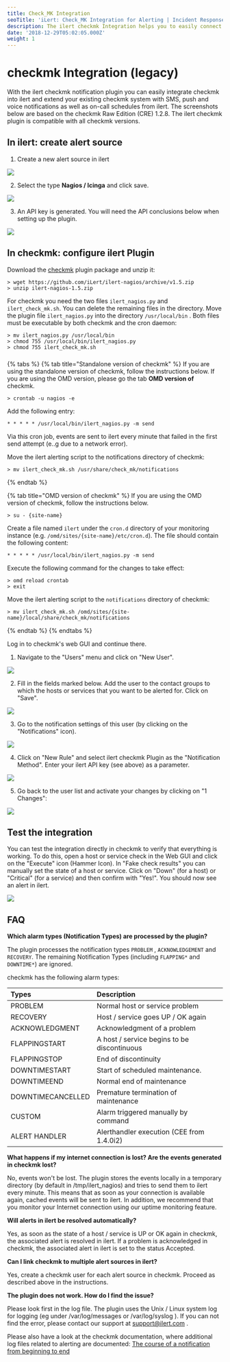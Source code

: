 ```yaml
---
title: Check_MK Integration
seoTitle: 'iLert: Check_MK Integration for Alerting | Incident Response | Uptime'
description: The ilert checkmk Integration helps you to easily connect ilert with checkmk.
date: '2018-12-29T05:02:05.000Z'
weight: 1
---
```


# checkmk Integration \(legacy\)

With the ilert checkmk notification plugin you can easily integrate checkmk into ilert and extend your existing checkmk system with SMS, push and voice notifications as well as on-call schedules from ilert. The screenshots below are based on the checkmk Raw Edition \(CRE\) 1.2.8. The ilert checkmk plugin is compatible with all checkmk versions.

## In ilert: create alert source <a id="create-alarm-source"></a>

1. Create a new alert source in ilert

![](../.gitbook/assets/mk1.png)

2. Select the type **Nagios / Icinga** and click save.

![](../.gitbook/assets/mk2.png)

3. An API key is generated. You will need the API conclusions below when setting up the plugin.

![](../.gitbook/assets/mk3.png)

## In checkmk: configure ilert Plugin <a id="configure-ilert-plugin"></a>

Download the [checkmk](https://github.com/iLert/ilert-nagios) plugin package and unzip it:

```text
> wget https://github.com/iLert/ilert-nagios/archive/v1.5.zip
> unzip ilert-nagios-1.5.zip
```

For checkmk you need the two files `ilert_nagios.py` and `ilert_check_mk.sh`. You can delete the remaining files in the directory. Move the plugin file `ilert_nagios.py` into the directory `/usr/local/bin` . Both files must be executable by both checkmk and the cron daemon:

```text
> mv ilert_nagios.py /usr/local/bin
> chmod 755 /usr/local/bin/ilert_nagios.py
> chmod 755 ilert_check_mk.sh
```

### 

{% tabs %}
{% tab title="Standalone version of checkmk" %}
If you are using the standalone version of checkmk, follow the instructions below. If you are using the OMD version, please go the tab **OMD version of** checkmk.

```text
> crontab -u nagios -e
```

Add the following entry:

```text
* * * * * /usr/local/bin/ilert_nagios.py -m send
```

Via this cron job, events are sent to ilert every minute that failed in the first send attempt \(e..g due to a network error\).

Move the ilert alerting script to the notifications directory of checkmk:

```text
> mv ilert_check_mk.sh /usr/share/check_mk/notifications
```
{% endtab %}

{% tab title="OMD version of checkmk" %}
If you are using the OMD version of checkmk, follow the instructions below.

```text
> su - {site-name}
```

Create a file named `ilert` under the `cron.d` directory of your monitoring instance \(e.g. `/omd/sites/{site-name}/etc/cron.d`\). The file should contain the following content:

```text
* * * * * /usr/local/bin/ilert_nagios.py -m send
```

Execute the following command for the changes to take effect:

```text
> omd reload crontab 
> exit
```

Move the ilert alerting script to the `notifications` directory of checkmk:

```text
> mv ilert_check_mk.sh /omd/sites/{site-name}/local/share/check_mk/notifications
```
{% endtab %}
{% endtabs %}

Log in to checkmk's web GUI and continue there.

1. Navigate to the "Users" menu and click on "New User".

![](../.gitbook/assets/mk4.jpg)

2. Fill in the fields marked below. Add the user to the contact groups to which the hosts or services that you want to be alerted for. Click on "Save".

![](../.gitbook/assets/mk5.jpg)

3. Go to the notification settings of this user \(by clicking on the "Notifications" icon\).    

![](../.gitbook/assets/mk6.jpg)

4. Click on "New Rule" and select ilert checkmk Plugin as the "Notification Method". Enter your ilert API key \(see above\) as a parameter.    

![](../.gitbook/assets/mk7.jpg)

5. Go back to the user list and activate your changes by clicking on "1 Changes":    

![](../.gitbook/assets/mk8.jpg)

## Test the integration <a id="test"></a>

You can test the integration directly in checkmk to verify that everything is working. To do this, open a host or service check in the Web GUI and click on the "Execute" icon \(Hammer Icon\). In "Fake check results" you can manually set the state of a host or service. Click on "Down" \(for a host\) or "Critical" \(for a service\) and then confirm with "Yes!". You should now see an alert in ilert.

![](../.gitbook/assets/mk9.jpg)

## FAQ <a id="faq"></a>

**Which alarm types \(Notification Types\) are processed by the plugin?**

The plugin processes the notification types `PROBLEM` , `ACKNOWLEDGEMENT` and `RECOVERY`. The remaining Notification Types \(including `FLAPPING*` and `DOWNTIME*`\) are ignored.

checkmk has the following alarm types:

| Types | Description |
| :--- | :--- |
| PROBLEM | Normal host or service problem |
| RECOVERY | Host / service goes UP / OK again |
| ACKNOWLEDGMENT | Acknowledgment of a problem |
| FLAPPINGSTART | A host / service begins to be discontinuous |
| FLAPPINGSTOP | End of discontinuity |
| DOWNTIMESTART | Start of scheduled maintenance. |
| DOWNTIMEEND | Normal end of maintenance |
| DOWNTIMECANCELLED | Premature termination of maintenance |
| CUSTOM | Alarm triggered manually by command |
| ALERT HANDLER | Alerthandler execution \(CEE from 1.4.0i2\) |

**What happens if my internet connection is lost? Are the events generated in checkmk lost?**

No, events won't be lost. The plugin stores the events locally in a temporary directory \(by default in /tmp/ilert\_nagios\) and tries to send them to ilert every minute. This means that as soon as your connection is available again, cached events will be sent to ilert. In addition, we recommend that you monitor your Internet connection using our uptime monitoring feature.

**Will alerts in ilert be resolved automatically?**

Yes, as soon as the state of a host / service is UP or OK again in checkmk, the associated alert is resolved in ilert. If a problem is acknowledged in checkmk, the associated alert in ilert is set to the status Accepted.

**Can I link checkmk to multiple alert sources in ilert?**

Yes, create a checkmk user for each alert source in checkmk. Proceed as described above in the instructions.

**The plugin does not work. How do I find the issue?**

Please look first in the log file. The plugin uses the Unix / Linux system log for logging \(eg under /var/log/messages or /var/log/syslog \). If you can not find the error, please contact our support at [support@ilert.com](mailto:support@ilert.com) .

Please also have a look at the checkmk documentation, where additional log files related to alerting are documented: [The course of a notification from beginning to end](https://checkmk.com/cms_notifications.html#The%20course%20of%20a%20notification%20from%20beginning%20to%20end)

